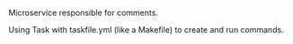 Microservice responsible for comments.

Using Task with taskfile.yml (like a Makefile) to create and run commands.
